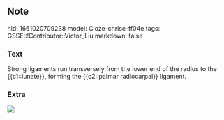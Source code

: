 ## Note
nid: 1661020709238
model: Cloze-chrisc-ff04e
tags: GSSE::!Contributor::Victor_Liu
markdown: false

### Text
Strong ligaments run transversely from the lower end of the radius to the {{c1::lunate}}, forming the {{c2::palmar radiocarpal}} ligament.

### Extra
<img src="Gray334.png">
